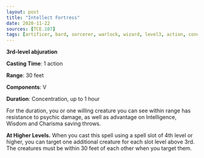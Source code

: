 ```yaml
---
layout: post
title: "Intellect Fortress"
date: 2020-11-22
sources: [TCE.107]
tags: [artificer, bard, sorcerer, warlock, wizard, level3, action, concentration, abjuration]
---
```


**3rd-level abjuration**

**Casting Time**: 1 action

**Range**: 30 feet

**Components**: V

**Duration**: Concentration, up to 1 hour

For the duration, you or one willing creature you can see within range has resistance to psychic damage, as well as advantage on Intelligence, Wisdom and Charisma saving throws.

**At Higher Levels.** When you cast this spell using a spell slot of 4th level or higher, you can target one additional creature for each slot level above 3rd. The creatures must be within 30 feet of each other when you target them.
